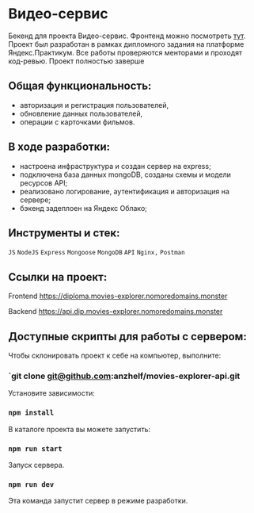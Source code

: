 # Видео-сервис

Бекенд для проекта Видео-сервис. Фронтенд можно посмотреть [тут](https://github.com/anzhelf/movies-explorer-frontend).
Проект был разработан в рамках дипломного задания на платформе Яндекс.Практикум. Все работы проверяются менторами и проходят код-ревью. Проект полностью заверше

## Общая функциональность:

- авторизация и регистрация пользователей,
- обновление данных пользователей,
- операции с карточками фильмов.

## В ходе разработки:

- настроена инфраструктура и создан сервер на express;
- подключена база данных mongoDB, созданы схемы и модели ресурсов API;
- реализовано логирование, аутентификация и авторизация на сервере;
- бэкенд задеплоен на Яндекс Облако;

## Инструменты и стек:

`JS` `NodeJS` `Express` `Mongoose` `MongoDB` `API` `Nginx,` `Postman`

## Ссылки на проект:

Frontend https://diploma.movies-explorer.nomoredomains.monster

Backend https://api.dip.movies-explorer.nomoredomains.monster

## Доступные скрипты для работы с сервером:

Чтобы склонировать проект к себе на компьютер, выполните:

### `git clone git@github.com:anzhelf/movies-explorer-api.git

Установите зависимости:

### `npm install`

В каталоге проекта вы можете запустить:

### `npm run start`

Запуск сервера.

### `npm run dev`

Эта команда запустит сервер в режиме разработки.
